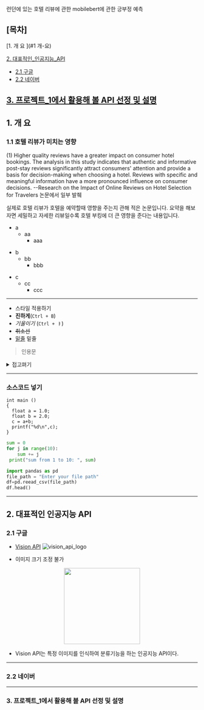 런던에 있는 호텔 리뷰에 관한 mobilebert에 관한 긍부정 예측

## [목차]
[1. 개 요 ](#1  개-요)

[2. 대표적인_인공지능_API ](#2-대표적인-인공지능-api)
  - [2.1 구글](#21-구글)
  - [2.2 네이버](#22-네이버)

[3. 프로젝트_1에서 활용해 볼 API 선정 및 설명]()
---

## 1. 개 요

### 1.1 호텔 리뷰가 미치는 영향 

(1) Higher quality reviews have a greater impact on consumer hotel bookings.
The analysis in this study indicates that authentic and informative post-stay reviews significantly
attract consumers' attention and provide a basis for decision-making when choosing a hotel. Reviews
with specific and meaningful information have a more pronounced influence on consumer decisions.
--Research on the Impact of Online Reviews on Hotel
Selection for Travelers 논문에서 일부 발췌

실제로 호텔 리뷰가 호텔을 예약할때 영향을 주는지 관해 적은 논문입니다. 요약을 해보자면 세밀하고 자세한 리뷰일수록 호텔 부킹에 더 큰 영향을 준다는 내용입니다.  

* a
  * aa
    * aaa
- b
  - bb
    - bbb
+ c
  + cc
    + ccc
----
* 스타일 적용하기
* **진하게**(`Ctrl + B`)
* _기울이기_ (`Ctrl + ㅑ`)
* <s>취소선</s> 
* <u>밑줄</u> 밑줄

>인용문
<details><summary>접고펴기
</summary>
내용작성하기
</details>  

---

### 소스코드 넣기
```
int main ()
{
  float a = 1.0;
  float b = 2.0;
  c = a+b;
  printf("%d\n",c);
}
```
```python
sum = 0
for j in range(10):
    sum += j
 print("sum from 1 to 10: ", sum)
```
```python
import pandas as pd
file_path = "Enter your file path"
df=pd.reead_csv(file_path)
df.head()
```
----

## 2. 대표적인 인공지능 API

### 2.1 구글
* [Vision API](https://cloud.google.com/vision?hl=ko)
![vision_api_logo](https://community.appinventor.mit.edu/uploads/default/optimized/3X/2/a/2ad031bc25a55c4d3f55ff5ead8b2de63cdf28bf_2_200x178.png)

* 이미지 크기 조정 불가
<p align="center">
<img src = "./vision_api_logo.png" width = "200"/>
</p>


* Vision API는 특정 이미지를 인식하여 분류기능을 하는 인공지능 API이다.
----

### 2.2 네이버

---

### 3. 프로젝트_1에서 활용해 볼 API 선정 및 설명
